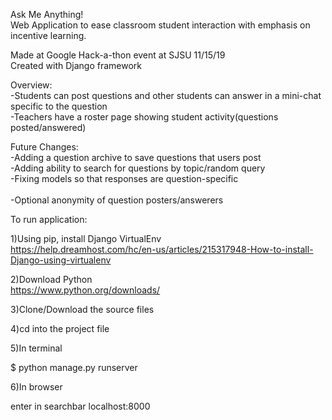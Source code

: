 Ask Me Anything!<br>
Web Application to ease classroom student interaction with emphasis on incentive learning.

Made at Google Hack-a-thon event at SJSU 11/15/19<br>
Created with Django framework

Overview:<br>
-Students can post questions and other students can answer in a mini-chat specific to the question<br>
-Teachers have a roster page showing student activity(questions posted/answered)<br>

Future Changes:<br>
-Adding a question archive to save questions that users post<br>
-Adding ability to search for questions by topic/random query<br>
-Fixing models so that responses are question-specific<br><br>
-Optional anonymity of question posters/answerers <br>

To run application:

1)Using pip, install Django VirtualEnv<br>
https://help.dreamhost.com/hc/en-us/articles/215317948-How-to-install-Django-using-virtualenv

2)Download Python<br>
https://www.python.org/downloads/

3)Clone/Download the source files

4)cd into the project file

5)In terminal

$ python manage.py runserver

6)In browser

enter in searchbar localhost:8000

